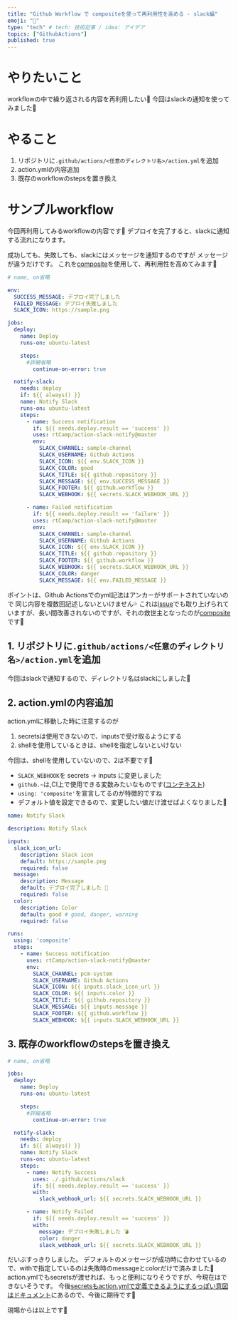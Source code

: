 ```yaml
---
title: "Github Workflow で compositeを使って再利用性を高める - slack編"
emoji: "🐴"
type: "tech" # tech: 技術記事 / idea: アイデア
topics: ["GithubActions"]
published: true
---
```


[composite]:https://github.blog/changelog/2021-08-25-github-actions-reduce-duplication-with-action-composition/
[コンテキスト]:https://docs.github.com/ja/actions/learn-github-actions/contexts#github-context

# やりたいこと
workflowの中で繰り返される内容を再利用したい🐴
今回はslackの通知を使ってみました🐴

# やること

1. リポジトリに`.github/actions/<任意のディレクトリ名>/action.yml`を追加
2. action.ymlの内容追加
3. 既存のworkflowのstepsを置き換え

# サンプルworkflow

今回再利用してみるworkflowの内容です🐴
デプロイを完了すると、slackに通知する流れになります。

成功しても、失敗しても、slackにはメッセージを通知するのですが
メッセージが違うだけです。
これを[composite]を使用して、再利用性を高めてみます🐴

```yml:.github/workflows/deploy.yml
# name, on省略

env:
  SUCCESS_MESSAGE: デプロイ完了しました
  FAILED_MESSAGE: デプロイ失敗しました
  SLACK_ICON: https://sample.png

jobs:
  deploy:
    name: Deploy
    runs-on: ubuntu-latest

    steps:
      #詳細省略
        continue-on-error: true

  notify-slack:
    needs: deploy
    if: ${{ always() }}
    name: Notify Slack
    runs-on: ubuntu-latest
    steps:
      - name: Success notification
        if: ${{ needs.deploy.result == 'success' }}
        uses: rtCamp/action-slack-notify@master
        env:
          SLACK_CHANNEL: sample-channel
          SLACK_USERNAME: Github Actions
          SLACK_ICON: ${{ env.SLACK_ICON }}
          SLACK_COLOR: good
          SLACK_TITLE: ${{ github.repository }}
          SLACK_MESSAGE: ${{ env.SUCCESS_MESSAGE }}
          SLACK_FOOTER: ${{ github.workflow }}
          SLACK_WEBHOOK: ${{ secrets.SLACK_WEBHOOK_URL }}

      - name: Failed notification
        if: ${{ needs.deploy.result == 'failure' }}
        uses: rtCamp/action-slack-notify@master
        env:
          SLACK_CHANNEL: sample-channel
          SLACK_USERNAME: Github Actions
          SLACK_ICON: ${{ env.SLACK_ICON }}
          SLACK_TITLE: ${{ github.repository }}
          SLACK_FOOTER: ${{ github.workflow }}
          SLACK_WEBHOOK: ${{ secrets.SLACK_WEBHOOK_URL }}
          SLACK_COLOR: danger
          SLACK_MESSAGE: ${{ env.FAILED_MESSAGE }}
```

ポイントは、Github Actionsでのyml記法はアンカーがサポートされていないので
同じ内容を複数回記述しないといけません💦
これは[issue](https://github.community/t/support-for-yaml-anchors/16128)でも取り上げられていますが、長い間改善されないのですが、それの救世主となったのが[composite]です🐴

## 1. リポジトリに`.github/actions/<任意のディレクトリ名>/action.yml`を追加

今回はslackで通知するので、ディレクトリ名はslackにしました🐴

## 2. action.ymlの内容追加

action.ymlに移動した時に注意するのが

1. secretsは使用できないので、inputsで受け取るようにする
2. shellを使用しているときは、shellを指定しないといけない

今回は、shellを使用していないので、2は不要です🐴

- `SLACK_WEBHOOK`を secrets → inputs に変更しました
- `github.~`は,CI上で使用できる変数みたいなものです([コンテキスト])
- `using: 'composite'`を宣言してるのが特徴的ですね
- デフォルト値を設定できるので、変更したい値だけ渡せばよくなりました🐴

```yml:.github/actions/slack/action.yml
name: Notify Slack

description: Notify Slack

inputs:
  slack_icon_url:
    description: Slack icon
    default: https://sample.png
    required: false
  message:
    description: Message
    default: デプロイ完了しました 💯
    required: false
  color:
    description: Color
    default: good # good, danger, warning
    required: false

runs:
  using: 'composite'
  steps:
    - name: Success notification
      uses: rtCamp/action-slack-notify@master
      env:
        SLACK_CHANNEL: pcm-system
        SLACK_USERNAME: Github Actions
        SLACK_ICON: ${{ inputs.slack_icon_url }}
        SLACK_COLOR: ${{ inputs.color }}
        SLACK_TITLE: ${{ github.repository }}
        SLACK_MESSAGE: ${{ inputs.message }}
        SLACK_FOOTER: ${{ github.workflow }}
        SLACK_WEBHOOK: ${{ inputs.SLACK_WEBHOOK_URL }}
```

## 3. 既存のworkflowのstepsを置き換え

```yml:.github/workflows/deploy.yml
# name, on省略

jobs:
  deploy:
    name: Deploy
    runs-on: ubuntu-latest

    steps:
      #詳細省略
        continue-on-error: true

  notify-slack:
    needs: deploy
    if: ${{ always() }}
    name: Notify Slack
    runs-on: ubuntu-latest
    steps:
      - name: Notify Success
        uses: ./.github/actions/slack
        if: ${{ needs.deploy.result == 'success' }}
        with:
          slack_webhook_url: ${{ secrets.SLACK_WEBHOOK_URL }}

      - name: Notify Failed
        if: ${{ needs.deploy.result == 'success' }}
        with:
          message: デプロイ失敗しました 💣
          color: danger
          slack_webhook_url: ${{ secrets.SLACK_WEBHOOK_URL }}
```

だいぶすっきりしました。
デフォルトのメッセージが成功時に合わせているので、withで指定しているのは失敗時のmessageとcolorだけで済みました🐴
action.ymlでもsecretsが渡せれば、もっと便利になりそうですが、今現在はできないそうです。
今後[secretsもaction.ymlで定義できるようにするっぽい意図はドキュメント](https://github.com/actions/runner/blob/main/docs/adrs/0549-composite-run-steps.md#secrets)にあるので、今後に期待です🐴

現場からは以上です🐴